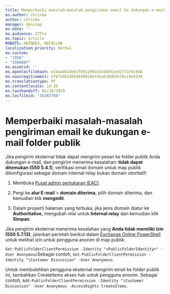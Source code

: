```yaml
---
title: Memperbaiki masalah-masalah pengiriman email ke dukungan e-mail folder publik
ms.author: chrisda
author: chrisda
manager: dansimp
ms.date: ''
ms.audience: ITPro
ms.topic: article
ROBOTS: NOINDEX, NOFOLLOW
localization_priority: Normal
ms.custom:
- "1956"
- "3500007"
ms.assetid: ''
ms.openlocfilehash: e24a4db2deb3f691209a1634d932ed277a79c868
ms.sourcegitcommit: 5fb7a4b28859690020efdea630d03e70cc0e6334
ms.translationtype: MT
ms.contentlocale: id-ID
ms.lasthandoff: 06/28/2019
ms.locfileid: "35387708"
---
```

# <a name="fix-email-delivery-issues-to-mail-enabled-public-folders"></a>Memperbaiki masalah-masalah pengiriman email ke dukungan e-mail folder publik

Jika pengirim eksternal tidak dapat mengirim pesan ke folder publik Anda dukungan e-mail, dan pengirim menerima kesalahan: **tidak dapat ditemukan (550 5.4.1)**, verifikasi email domain untuk map publik dikonfigurasi sebagai domain internal relay bukan domain otoritatif:

1. Membuka [Pusat admin pertukaran (EAC)](https://docs.microsoft.com/Exchange/exchange-admin-center).

2. Pergi ke **alur E-mail** \> **domain diterima**, pilih domain diterima, dan kemudian klik **mengedit**.

3. Dalam properti halaman yang terbuka, jika jenis domain diatur ke **Authoritative**, mengubah nilai untuk **Internal relay** dan kemudian klik **Simpan**.

Jika pengirim eksternal menerima kesalahan yang **Anda tidak memiliki izin (550 5.7.13)**, jalankan perintah berikut dalam [Exchange Online PowerShell](https://docs.microsoft.com/powershell/exchange/exchange-online/connect-to-exchange-online-powershell/connect-to-exchange-online-powershell) untuk melihat izin untuk pengguna anonim di map publik:

`Get-PublicFolderClientPermission -Identity "<PublicFolderIdentity>" -User Anonymous`Sebagai contoh, `Get-PublicFolderClientPermission -Identity "\Customer Discussion" -User Anonymous`.

Untuk membolehkan pengguna eksternal mengirim email ke folder publik ini, tambahkan CreateItems akses hak untuk pengguna anonim. Sebagai contoh, `Add-PublicFolderClientPermission -Identity "\Customer Discussion" -User Anonymous -AccessRights CreateItems`.
